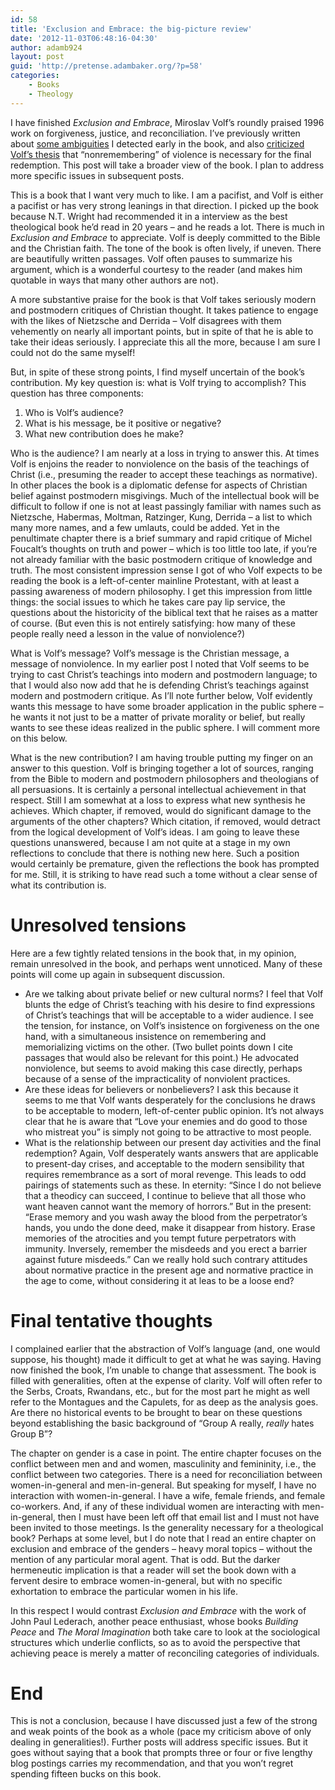 ```yaml
---
id: 58
title: 'Exclusion and Embrace: the big-picture review'
date: '2012-11-03T06:48:16-04:30'
author: adamb924
layout: post
guid: 'http://pretense.adambaker.org/?p=58'
categories:
    - Books
    - Theology
---
```


I have finished *Exclusion and Embrace*, Miroslav Volf’s roundly praised 1996 work on forgiveness, justice, and reconciliation. I’ve previously written about [some ambiguities](https://pretense.adambaker.org/?p=31) I detected early in the book, and also [criticized Volf’s thesis](https://pretense.adambaker.org/?p=51) that “nonremembering” of violence is necessary for the final redemption. This post will take a broader view of the book. I plan to address more specific issues in subsequent posts.

This is a book that I want very much to like. I am a pacifist, and Volf is either a pacifist or has very strong leanings in that direction. I picked up the book because N.T. Wright had recommended it in a interview as the best theological book he’d read in 20 years – and he reads a lot. There is much in *Exclusion and Embrace* to appreciate. Volf is deeply committed to the Bible and the Christian faith. The tone of the book is often lively, if uneven. There are beautifully written passages. Volf often pauses to summarize his argument, which is a wonderful courtesy to the reader (and makes him quotable in ways that many other authors are not).

A more substantive praise for the book is that Volf takes seriously modern and postmodern critiques of Christian thought. It takes patience to engage with the likes of Nietzsche and Derrida – Volf disagrees with them vehemently on nearly all important points, but in spite of that he is able to take their ideas seriously. I appreciate this all the more, because I am sure I could not do the same myself!

But, in spite of these strong points, I find myself uncertain of the book’s contribution. My key question is: what is Volf trying to accomplish? This question has three components:

1. Who is Volf’s audience?
2. What is his message, be it positive or negative?
3. What new contribution does he make?

Who is the audience? I am nearly at a loss in trying to answer this. At times Volf is enjoins the reader to nonviolence on the basis of the teachings of Christ (i.e., presuming the reader to accept these teachings as normative). In other places the book is a diplomatic defense for aspects of Christian belief against postmodern misgivings. Much of the intellectual book will be difficult to follow if one is not at least passingly familiar with names such as Nietzsche, Habermas, Moltman, Ratzinger, Kung, Derrida – a list to which many more names, and a few umlauts, could be added. Yet in the penultimate chapter there is a brief summary and rapid critique of Michel Foucalt’s thoughts on truth and power – which is too little too late, if you’re not already familiar with the basic postmodern critique of knowledge and truth. The most consistent impression sense I got of who Volf expects to be reading the book is a left-of-center mainline Protestant, with at least a passing awareness of modern philosophy. I get this impression from little things: the social issues to which he takes care pay lip service, the questions about the historicity of the biblical text that he raises as a matter of course. (But even this is not entirely satisfying: how many of these people really need a lesson in the value of nonviolence?)

What is Volf’s message? Volf’s message is the Christian message, a message of nonviolence. In my earlier post I noted that Volf seems to be trying to cast Christ’s teachings into modern and postmodern language; to that I would also now add that he is defending Christ’s teachings against modern and postmodern critique. As I’ll note further below, Volf evidently wants this message to have some broader application in the public sphere – he wants it not just to be a matter of private morality or belief, but really wants to see these ideas realized in the public sphere. I will comment more on this below.

What is the new contribution? I am having trouble putting my finger on an answer to this question. Volf is bringing together a lot of sources, ranging from the Bible to modern and postmodern philosophers and theologians of all persuasions. It is certainly a personal intellectual achievement in that respect. Still I am somewhat at a loss to express what new synthesis he achieves. Which chapter, if removed, would do significant damage to the arguments of the other chapters? Which citation, if removed, would detract from the logical development of Volf’s ideas. I am going to leave these questions unanswered, because I am not quite at a stage in my own reflections to conclude that there is nothing new here. Such a position would certainly be premature, given the reflections the book has prompted for me. Still, it is striking to have read such a tome without a clear sense of what its contribution is.

# Unresolved tensions

Here are a few tightly related tensions in the book that, in my opinion, remain unresolved in the book, and perhaps went unnoticed. Many of these points will come up again in subsequent discussion.

- Are we talking about private belief or new cultural norms? I feel that Volf blunts the edge of Christ’s teaching with his desire to find expressions of Christ’s teachings that will be acceptable to a wider audience. I see the tension, for instance, on Volf’s insistence on forgiveness on the one hand, with a simultaneous insistence on remembering and memorializing victims on the other. (Two bullet points down I cite passages that would also be relevant for this point.) He advocated nonviolence, but seems to avoid making this case directly, perhaps because of a sense of the impracticality of nonviolent practices.
- Are these ideas for believers or nonbelievers? I ask this because it seems to me that Volf wants desperately for the conclusions he draws to be acceptable to modern, left-of-center public opinion. It’s not always clear that he is aware that “Love your enemies and do good to those who mistreat you” is simply not going to be attractive to most people.
- What is the relationship between our present day activities and the final redemption? Again, Volf desperately wants answers that are applicable to present-day crises, and acceptable to the modern sensibility that requires remembrance as a sort of moral revenge. This leads to odd pairings of statements such as these. In eternity: “Since I do not believe that a theodicy can succeed, I continue to believe that all those who want heaven cannot want the memory of horrors.” But in the present: “Erase memory and you wash away the blood from the perpetrator’s hands, you undo the done deed, make it disappear from history. Erase memories of the atrocities and you tempt future perpetrators with immunity. Inversely, remember the misdeeds and you erect a barrier against future misdeeds.” Can we really hold such contrary attitudes about normative practice in the present age and normative practice in the age to come, without considering it at leas to be a loose end?

# Final tentative thoughts

I complained earlier that the abstraction of Volf’s language (and, one would suppose, his thought) made it difficult to get at what he was saying. Having now finished the book, I’m unable to change that assessment. The book is filled with generalities, often at the expense of clarity. Volf will often refer to the Serbs, Croats, Rwandans, etc., but for the most part he might as well refer to the Montagues and the Capulets, for as deep as the analysis goes. Are there no historical events to be brought to bear on these questions beyond establishing the basic background of “Group A really, *really* hates Group B”?

The chapter on gender is a case in point. The entire chapter focuses on the conflict between men and and women, masculinity and femininity, i.e., the conflict between two categories. There is a need for reconciliation between women-in-general and men-in-general. But speaking for myself, I have no interaction with women-in-general. I have a wife, female friends, and female co-workers. And, if any of these individual women are interacting with men-in-general, then I must have been left off that email list and I must not have been invited to those meetings. Is the generality necessary for a theological book? Perhaps at some level, but I do note that I read an entire chapter on exclusion and embrace of the genders – heavy moral topics – without the mention of any particular moral agent. That is odd. But the darker hermeneutic implication is that a reader will set the book down with a fervent desire to embrace women-in-general, but with no specific exhortation to embrace the particular women in his life.

In this respect I would contrast *Exclusion and Embrace* with the work of John Paul Lederach, another peace enthusiast, whose books *Building Peace* and *The Moral Imagination* both take care to look at the sociological structures which underlie conflicts, so as to avoid the perspective that achieving peace is merely a matter of reconciling categories of individuals.

# End

This is not a conclusion, because I have discussed just a few of the strong and weak points of the book as a whole (pace my criticism above of only dealing in generalities!). Further posts will address specific issues. But it goes without saying that a book that prompts three or four or five lengthy blog postings carries my recommendation, and that you won’t regret spending fifteen bucks on this book.